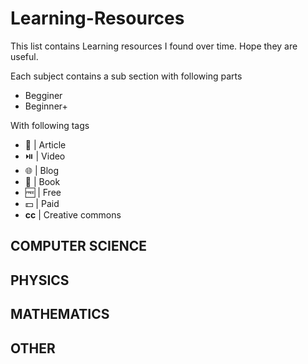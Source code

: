 # Learning-Resources
This list contains Learning resources I found over time. Hope they are useful.

Each subject contains a sub section with following parts

* Begginer
* Beginner+

With following tags

* :newspaper: | Article
* :play_or_pause_button: | Video
* :globe_with_meridians: | Blog
* :book: | Book
* :free: | Free
* :dollar: | Paid
* **cc** | Creative commons

## COMPUTER SCIENCE





## PHYSICS





## MATHEMATICS





## OTHER






